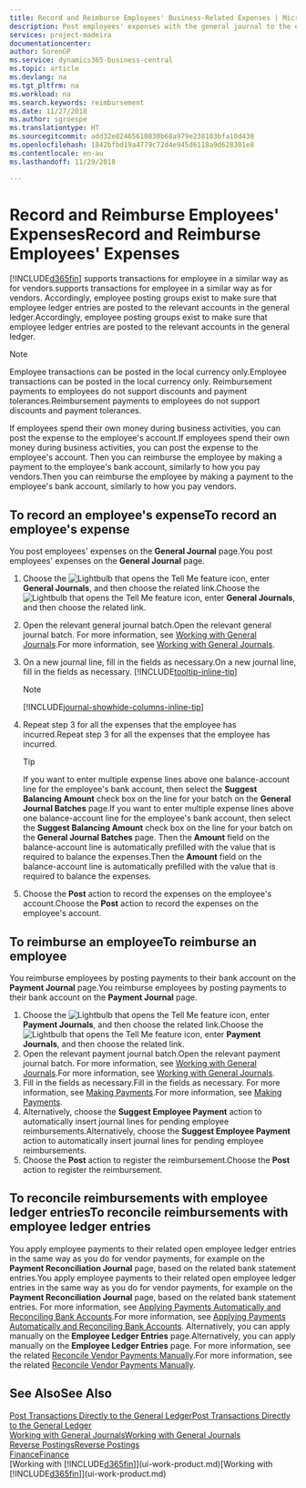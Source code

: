 ```yaml
---
title: Record and Reimburse Employees' Business-Related Expenses | Microsoft Docs
description: Post employees' expenses with the general journal to the employee's account and later post a payment to the employee's bank account to reimburse for the business-related expense.
services: project-madeira
documentationcenter: 
author: SorenGP
ms.service: dynamics365-business-central
ms.topic: article
ms.devlang: na
ms.tgt_pltfrm: na
ms.workload: na
ms.search.keywords: reimbursement
ms.date: 11/27/2018
ms.author: sgroespe
ms.translationtype: HT
ms.sourcegitcommit: add32e82465610830b68a979e238103bfa10d438
ms.openlocfilehash: 1042bfbd19a4779c72d4e945d6118a9d628301e8
ms.contentlocale: en-au
ms.lasthandoff: 11/29/2018

---
```

# <a name="record-and-reimburse-employees-expenses"></a><span data-ttu-id="8a1a5-103">Record and Reimburse Employees' Expenses</span><span class="sxs-lookup"><span data-stu-id="8a1a5-103">Record and Reimburse Employees' Expenses</span></span>
[!INCLUDE[d365fin](includes/d365fin_md.md)] <span data-ttu-id="8a1a5-104">supports transactions for employee in a similar way as for vendors.</span><span class="sxs-lookup"><span data-stu-id="8a1a5-104">supports transactions for employee in a similar way as for vendors.</span></span> <span data-ttu-id="8a1a5-105">Accordingly, employee posting groups exist to make sure that employee ledger entries are posted to the relevant accounts in the general ledger.</span><span class="sxs-lookup"><span data-stu-id="8a1a5-105">Accordingly, employee posting groups exist to make sure that employee ledger entries are posted to the relevant accounts in the general ledger.</span></span>

> [!NOTE]  
> <span data-ttu-id="8a1a5-106">Employee transactions can be posted in the local currency only.</span><span class="sxs-lookup"><span data-stu-id="8a1a5-106">Employee transactions can be posted in the local currency only.</span></span> <span data-ttu-id="8a1a5-107">Reimbursement payments to employees do not support discounts and payment tolerances.</span><span class="sxs-lookup"><span data-stu-id="8a1a5-107">Reimbursement payments to employees do not support discounts and payment tolerances.</span></span>

<span data-ttu-id="8a1a5-108">If employees spend their own money during business activities, you can post the expense to the employee's account.</span><span class="sxs-lookup"><span data-stu-id="8a1a5-108">If employees spend their own money during business activities, you can post the expense to the employee's account.</span></span> <span data-ttu-id="8a1a5-109">Then you can reimburse the employee by making a payment to the employee's bank account, similarly to how you pay vendors.</span><span class="sxs-lookup"><span data-stu-id="8a1a5-109">Then you can reimburse the employee by making a payment to the employee's bank account, similarly to how you pay vendors.</span></span>

## <a name="to-record-an-employees-expense"></a><span data-ttu-id="8a1a5-110">To record an employee's expense</span><span class="sxs-lookup"><span data-stu-id="8a1a5-110">To record an employee's expense</span></span>
<span data-ttu-id="8a1a5-111">You post employees' expenses on the **General Journal** page.</span><span class="sxs-lookup"><span data-stu-id="8a1a5-111">You post employees' expenses on the **General Journal** page.</span></span>
1. <span data-ttu-id="8a1a5-112">Choose the ![Lightbulb that opens the Tell Me feature](media/ui-search/search_small.png "Tell me what you want to do") icon, enter **General Journals**, and then choose the related link.</span><span class="sxs-lookup"><span data-stu-id="8a1a5-112">Choose the ![Lightbulb that opens the Tell Me feature](media/ui-search/search_small.png "Tell me what you want to do") icon, enter **General Journals**, and then choose the related link.</span></span>
2. <span data-ttu-id="8a1a5-113">Open the relevant general journal batch.</span><span class="sxs-lookup"><span data-stu-id="8a1a5-113">Open the relevant general journal batch.</span></span> <span data-ttu-id="8a1a5-114">For more information, see [Working with General Journals](ui-work-general-journals.md).</span><span class="sxs-lookup"><span data-stu-id="8a1a5-114">For more information, see [Working with General Journals](ui-work-general-journals.md).</span></span>
3. <span data-ttu-id="8a1a5-115">On a new journal line, fill in the fields as necessary.</span><span class="sxs-lookup"><span data-stu-id="8a1a5-115">On a new journal line, fill in the fields as necessary.</span></span> [!INCLUDE[tooltip-inline-tip](includes/tooltip-inline-tip_md.md)]    

    > [!NOTE]
    > [!INCLUDE[journal-showhide-columns-inline-tip](includes/journal-showhide-columns-inline-tip.md)]
4. <span data-ttu-id="8a1a5-116">Repeat step 3 for all the expenses that the employee has incurred.</span><span class="sxs-lookup"><span data-stu-id="8a1a5-116">Repeat step 3 for all the expenses that the employee has incurred.</span></span>

    > [!TIP]  
    > <span data-ttu-id="8a1a5-117">If you want to enter multiple expense lines above one balance-account line for the employee's bank account, then select the **Suggest Balancing Amount** check box on the line for your batch on the **General Journal Batches** page.</span><span class="sxs-lookup"><span data-stu-id="8a1a5-117">If you want to enter multiple expense lines above one balance-account line for the employee's bank account, then select the **Suggest Balancing Amount** check box on the line for your batch on the **General Journal Batches** page.</span></span> <span data-ttu-id="8a1a5-118">Then the **Amount** field on the balance-account line is automatically prefilled with the value that is required to balance the expenses.</span><span class="sxs-lookup"><span data-stu-id="8a1a5-118">Then the **Amount** field on the balance-account line is automatically prefilled with the value that is required to balance the expenses.</span></span>
5. <span data-ttu-id="8a1a5-119">Choose the **Post** action to record the expenses on the employee's account.</span><span class="sxs-lookup"><span data-stu-id="8a1a5-119">Choose the **Post** action to record the expenses on the employee's account.</span></span>

## <a name="to-reimburse-an-employee"></a><span data-ttu-id="8a1a5-120">To reimburse an employee</span><span class="sxs-lookup"><span data-stu-id="8a1a5-120">To reimburse an employee</span></span>
<span data-ttu-id="8a1a5-121">You reimburse employees by posting payments to their bank account on the **Payment Journal** page.</span><span class="sxs-lookup"><span data-stu-id="8a1a5-121">You reimburse employees by posting payments to their bank account on the **Payment Journal** page.</span></span>
1. <span data-ttu-id="8a1a5-122">Choose the ![Lightbulb that opens the Tell Me feature](media/ui-search/search_small.png "Tell me what you want to do") icon, enter **Payment Journals**, and then choose the related link.</span><span class="sxs-lookup"><span data-stu-id="8a1a5-122">Choose the ![Lightbulb that opens the Tell Me feature](media/ui-search/search_small.png "Tell me what you want to do") icon, enter **Payment Journals**, and then choose the related link.</span></span>
2. <span data-ttu-id="8a1a5-123">Open the relevant payment journal batch.</span><span class="sxs-lookup"><span data-stu-id="8a1a5-123">Open the relevant payment journal batch.</span></span> <span data-ttu-id="8a1a5-124">For more information, see [Working with General Journals](ui-work-general-journals.md).</span><span class="sxs-lookup"><span data-stu-id="8a1a5-124">For more information, see [Working with General Journals](ui-work-general-journals.md).</span></span>
3. <span data-ttu-id="8a1a5-125">Fill in the fields as necessary.</span><span class="sxs-lookup"><span data-stu-id="8a1a5-125">Fill in the fields as necessary.</span></span> <span data-ttu-id="8a1a5-126">For more information, see [Making Payments](payables-make-payments.md).</span><span class="sxs-lookup"><span data-stu-id="8a1a5-126">For more information, see [Making Payments](payables-make-payments.md).</span></span>
4. <span data-ttu-id="8a1a5-127">Alternatively, choose the **Suggest Employee Payment** action to automatically insert journal lines for pending employee reimbursements.</span><span class="sxs-lookup"><span data-stu-id="8a1a5-127">Alternatively, choose the **Suggest Employee Payment** action to automatically insert journal lines for pending employee reimbursements.</span></span>
5. <span data-ttu-id="8a1a5-128">Choose the **Post** action to register the reimbursement.</span><span class="sxs-lookup"><span data-stu-id="8a1a5-128">Choose the **Post** action to register the reimbursement.</span></span>  

## <a name="to-reconcile-reimbursements-with-employee-ledger-entries"></a><span data-ttu-id="8a1a5-129">To reconcile reimbursements with employee ledger entries</span><span class="sxs-lookup"><span data-stu-id="8a1a5-129">To reconcile reimbursements with employee ledger entries</span></span>
<span data-ttu-id="8a1a5-130">You apply employee payments to their related open employee ledger entries in the same way as you do for vendor payments, for example on the **Payment Reconciliation Journal** page, based on the related bank statement entries.</span><span class="sxs-lookup"><span data-stu-id="8a1a5-130">You apply employee payments to their related open employee ledger entries in the same way as you do for vendor payments, for example on the **Payment Reconciliation Journal** page, based on the related bank statement entries.</span></span> <span data-ttu-id="8a1a5-131">For more information, see [Applying Payments Automatically and Reconciling Bank Accounts](receivables-apply-payments-auto-reconcile-bank-accounts.md).</span><span class="sxs-lookup"><span data-stu-id="8a1a5-131">For more information, see [Applying Payments Automatically and Reconciling Bank Accounts](receivables-apply-payments-auto-reconcile-bank-accounts.md).</span></span> <span data-ttu-id="8a1a5-132">Alternatively, you can apply manually on the **Employee Ledger Entries** page.</span><span class="sxs-lookup"><span data-stu-id="8a1a5-132">Alternatively, you can apply manually on the **Employee Ledger Entries** page.</span></span> <span data-ttu-id="8a1a5-133">For more information, see the related [Reconcile Vendor Payments Manually](payables-how-apply-purchase-transactions-manually.md).</span><span class="sxs-lookup"><span data-stu-id="8a1a5-133">For more information, see the related [Reconcile Vendor Payments Manually](payables-how-apply-purchase-transactions-manually.md).</span></span>  

## <a name="see-also"></a><span data-ttu-id="8a1a5-134">See Also</span><span class="sxs-lookup"><span data-stu-id="8a1a5-134">See Also</span></span>
[<span data-ttu-id="8a1a5-135">Post Transactions Directly to the General Ledger</span><span class="sxs-lookup"><span data-stu-id="8a1a5-135">Post Transactions Directly to the General Ledger</span></span>](finance-how-post-transactions-directly.md)  
[<span data-ttu-id="8a1a5-136">Working with General Journals</span><span class="sxs-lookup"><span data-stu-id="8a1a5-136">Working with General Journals</span></span>](ui-work-general-journals.md)  
[<span data-ttu-id="8a1a5-137">Reverse Postings</span><span class="sxs-lookup"><span data-stu-id="8a1a5-137">Reverse Postings</span></span>](finance-how-reverse-journal-posting.md)  
[<span data-ttu-id="8a1a5-138">Finance</span><span class="sxs-lookup"><span data-stu-id="8a1a5-138">Finance</span></span>](finance.md)  
<span data-ttu-id="8a1a5-139">[Working with [!INCLUDE[d365fin](includes/d365fin_md.md)]](ui-work-product.md)</span><span class="sxs-lookup"><span data-stu-id="8a1a5-139">[Working with [!INCLUDE[d365fin](includes/d365fin_md.md)]](ui-work-product.md)</span></span>  

